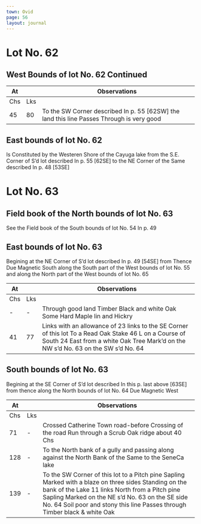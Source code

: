 ```yaml
---
town: Ovid
page: 56
layout: journal
---
```


# Lot No. 62

## West Bounds of lot No. 62 Continued

| At |    | Observations |
| -- | -- | ------------ |
| Chs | Lks | |
45 | 80 | To the SW Corner described In p. 55 [62SW] the land this line Passes Through is very good | Timber Hard Maple lin Read Oak Some white ash and Oak

## East bounds of lot No. 62

Is Constituted by the Westeren Shore of the Cayuga lake from the S.E. Corner of S’d lot described In p. 55 [62SE] to the NE Corner of the Same described In p. 48 [53SE]

# Lot No. 63

## Field book of the North bounds of lot No. 63

See the Field book of the South bounds of lot No. 54 In p. 49

## East bounds of lot No. 63
Begining at the NE Corner of S’d lot described In p. 49 [54SE]  from Thence Due Magnetic South along the South part of the West bounds of lot No. 55 and along the North part of the West bounds of lot No. 65

| At |    | Observations |
| -- | -- | ------------ |
| Chs | Lks | |
| - | - | Through good land Timber Black and white Oak Some Hard Maple lin and Hickry |
41 | 77 | Links with an allowance of 23 links to the SE Corner of this lot To a Read Oak Stake 46 L on a Course of South 24 East from a white Oak Tree Mark’d on the NW s’d No. 63 on the SW s’d No. 64

## South bounds of lot No. 63
Begining at the SE Corner of S’d lot described In this p. last above [63SE] from thence along the North bounds of lot No. 64 Due Magnetic West

| At |    | Observations |
| -- | -- | ------------ |
| Chs | Lks | |
71 | - | Crossed Catherine Town road-before Crossing of the road Run through a Scrub Oak ridge about 40 Chs 
128 | - | To the North bank of a gully and passing along against the North Bank of the Same to the SeneCa lake
139 | - | To the SW Corner of this lot to a Pitch pine Sapling Marked with a blaze on three sides Standing on the bank of the Lake 11 links North from a Pitch pine Sapling Marked on the NE s’d No. 63 on the SE side No. 64 Soil poor and stony this line Passes through Timber black & white Oak
